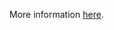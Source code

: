 More information [here](https://docs.bridgecrew.io/docs/ensure-that-all-eip-addresses-allocated-to-a-vpc-are-attached-to-ec2-instances).
